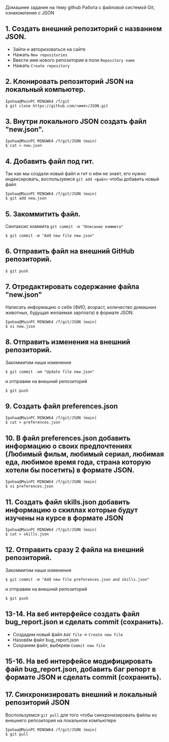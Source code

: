 Домашнее задание на тему github
Работа с файловой системой Git, ознакомление с JSON

## 1. Создать внешний репозиторий c названием JSON.
+ Зайти и авторизоваться на сайте
+ Нажать `New repositories`
+ Ввести имя нового репозитория в поле `Repository name`
+ Нажать `Create repository`

## 2. Клонировать репозиторий JSON на локальный компьютер.
```
Ipohaa@MainPC MINGW64 /f/git
$ git clone https://github.com/<имя>/JSON.git
```
## 3. Внутри локального JSON создать файл "new.json".
```
Ipohaa@MainPC MINGW64 /f/git/JSON (main)
$ cat > new.json
```
## 4. Добавить файл под гит.
Так как мы создали новый файл и гит о нём не знает, его нужно индексировать, воспользуемся `git add <файл>` чтобы добавить новый файл
```
Ipohaa@MainPC MINGW64 /f/git/JSON (main)
$ git add new.json
```
## 5. Закоммитить файл. 
Синтаксис коммита `git commit -m "Описание коммита"`
```
$ git commit -m "Add new file new.json"
```
## 6. Отправить файл на внешний GitHub репозиторий.
```
$ git push
```
## 7. Отредактировать содержание файла "new.json"
Написать информацию о себе (ФИО, возраст, количество домашних животных, будущая желаемая зарплата) в формате JSON.
```
Ipohaa@MainPC MINGW64 /f/git/JSON (main)
$ vi new.json
```
## 8. Отправить изменения на внешний репозиторий.
Закоммитим наши изменения
```
$ git commit -am "Update file new.json"
```
и отправим на внешний репозиторий
```
$ git push
```
## 9. Создать файл preferences.json
```
Ipohaa@MainPC MINGW64 /f/git/JSON (main)
$ cat > preferences.json
```
## 10. В файл preferences.json добавить информацию о своих предпочтениях (Любимый фильм, любимый сериал, любимая еда, любимое время года, страна которую хотели бы посетить) в формате JSON.
```
Ipohaa@MainPC MINGW64 /f/git/JSON (main)
$ vi preferences.json
```
## 11. Создать файл skills.json добавить информацию о скиллах которые будут изучены на курсе в формате JSON
```
Ipohaa@MainPC MINGW64 /f/git/JSON (main)
$ cat > skills.json
```
## 12. Отправить сразу 2 файла на внешний репозиторий.
Закоммитим наши изменения
```
$ git commit -m "Add new file preferences.json and skills.json"
```
и отправим на внешний репозиторий
```
$ git push
```
## 13-14. На веб интерфейсе создать файл bug_report.json и сделать commit (сохранить).
+ Создадим новый файл `Add file` -> `Create new file`
+ Назовём файл bug_report.json
+ Сохраним файл, выберем `Commit new file`
## 15-16. На веб интерфейсе модифицировать файл bug_report.json, добавить баг репорт в формате JSON и сделать commit (сохранить).

## 17. Синхронизировать внешний и локальный репозиторий JSON
Воспользуемся `git pull` для того чтобы синхронизировать файлы из внешнего репозитория на локальном компьютере
```
Ipohaa@MainPC MINGW64 /f/git/JSON (main)
$ git pull
```
